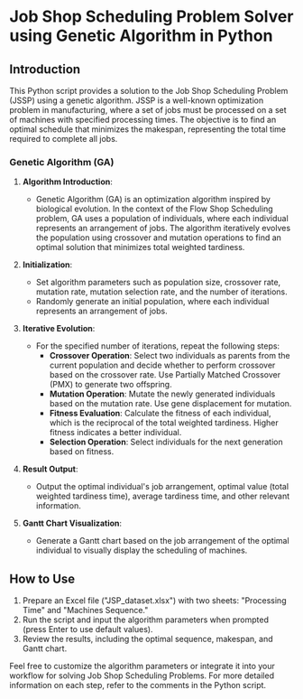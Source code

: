 # Job Shop Scheduling Problem Solver using Genetic Algorithm in Python

## Introduction

This Python script provides a solution to the Job Shop Scheduling Problem (JSSP) using a genetic algorithm. JSSP is a well-known optimization problem in manufacturing, where a set of jobs must be processed on a set of machines with specified processing times. The objective is to find an optimal schedule that minimizes the makespan, representing the total time required to complete all jobs.

### Genetic Algorithm (GA)

1. **Algorithm Introduction**:
   - Genetic Algorithm (GA) is an optimization algorithm inspired by biological evolution. In the context of the Flow Shop Scheduling problem, GA uses a population of individuals, where each individual represents an arrangement of jobs. The algorithm iteratively evolves the population using crossover and mutation operations to find an optimal solution that minimizes total weighted tardiness.

2. **Initialization**:
   - Set algorithm parameters such as population size, crossover rate, mutation rate, mutation selection rate, and the number of iterations.
   - Randomly generate an initial population, where each individual represents an arrangement of jobs.

3. **Iterative Evolution**:
   - For the specified number of iterations, repeat the following steps:
      - **Crossover Operation**: Select two individuals as parents from the current population and decide whether to perform crossover based on the crossover rate. Use Partially Matched Crossover (PMX) to generate two offspring.
      - **Mutation Operation**: Mutate the newly generated individuals based on the mutation rate. Use gene displacement for mutation.
      - **Fitness Evaluation**: Calculate the fitness of each individual, which is the reciprocal of the total weighted tardiness. Higher fitness indicates a better individual.
      - **Selection Operation**: Select individuals for the next generation based on fitness.

4. **Result Output**:
   - Output the optimal individual's job arrangement, optimal value (total weighted tardiness time), average tardiness time, and other relevant information.

5. **Gantt Chart Visualization**:
   - Generate a Gantt chart based on the job arrangement of the optimal individual to visually display the scheduling of machines.

## How to Use
1. Prepare an Excel file ("JSP_dataset.xlsx") with two sheets: "Processing Time" and "Machines Sequence."
2. Run the script and input the algorithm parameters when prompted (press Enter to use default values).
3. Review the results, including the optimal sequence, makespan, and Gantt chart.

Feel free to customize the algorithm parameters or integrate it into your workflow for solving Job Shop Scheduling Problems. For more detailed information on each step, refer to the comments in the Python script.
